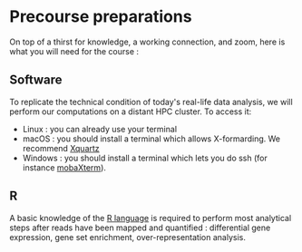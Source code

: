 # Precourse preparations

On top of a thirst for knowledge, a working connection, and zoom, here is what you will need for the course : 

## Software

To replicate the technical condition of today's real-life data analysis, we will perform our computations on a distant HPC cluster.
To access it: 

 * Linux : you can already use your terminal
 * macOS : you should install a terminal which allows X-formarding. We recommend [Xquartz](https://www.xquartz.org/)
 * Windows : you should install a terminal which lets you do ssh (for instance [mobaXterm](https://mobaxterm.mobatek.net/)). 

## R 

A basic knowledge of the [R language](https://www.r-project.org/) is required to perform most analytical steps after reads have been mapped and quantified : differential gene expression, gene set enrichment, over-representation analysis.
